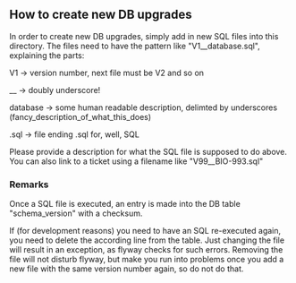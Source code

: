 ## How to create new DB upgrades
In order to create new DB upgrades, simply add in new SQL files into this directory.
The files need to have the pattern like "V1__database.sql", explaining the parts:

V1 -> version number, next file must be V2 and so on

__ -> doubly underscore!

database -> some human readable description, delimted by underscores (fancy_description_of_what_this_does)

.sql -> file ending .sql for, well, SQL

Please provide a description for what the SQL file is supposed to do above. You can also link to a ticket 
using a filename like "V99__BIO-993.sql"


### Remarks
Once a SQL file is executed, an entry is made into the DB table "schema_version" with a checksum.

If (for development reasons) you need to have an SQL re-executed again, you need to delete the 
according line from the table. Just changing the file will result in an exception, as
flyway checks for such errors.
Removing the file will not disturb flyway, but make you run into problems once you add a new
file with the same version number again, so do not do that.